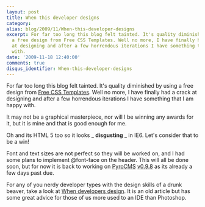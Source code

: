 ```yaml
---
layout: post
title: When this developer designs
category: 
alias: blog/2009/11/When-this-developer-designs
excerpt: For far too long this blog felt tainted. It's quality diminished by using
  a free design from Free CSS Templates. Well no more, I have finally had a crack
  at designing and after a few horrendous iterations I have something that I am happy
  with.
date: '2009-11-18 12:40:00'
comments: true
disqus_identifier: When-this-developer-designs
---
```


For far too long this blog felt tainted. It's quality diminished by using a free design from [Free CSS Templates](http://freecsstemplates.org/). Well no more, I have finally had a crack at designing and after a few horrendous iterations I have something that I am happy with.

It may not be a graphical masterpiece, nor will I be winning any awards for it, but it is mine and that is good enough for me.

Oh and its HTML 5 too so it looks _ **disgusting** _ in IE6. Let's consider that to be a win!

Font and text sizes are not perfect so they will be worked on, and I had some plans to implement @font-face on the header. This will all be done soon, but for now it is back to working on [PyroCMS](http://pyrocms.com/) [v0.9.8](http://github.com/philsturgeon/pyrocms/tree/v0.9.8-dev) as its already a few days past due.

For any of you nerdy developer types with the design skills of a drunk beaver, take a look at [When developers design](http://boagworld.com/design/when-developers-design). It is an old article but has some great advice for those of us more used to an IDE than Photoshop.


